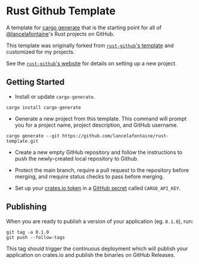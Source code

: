 # Rust Github Template

A template for [cargo generate](https://github.com/cargo-generate/cargo-generate) that is the starting point for all of [@lancelafontaine](https://github.com/lancelafontaine)'s Rust projects on GitHub.

This template was originally forked from [`rust-github`'s template](https://github.com/rust-github/template) and customized for my projects.

See the [`rust-github`'s website](https://rust-github.github.io) for details on setting up a new project.

## Getting Started

- Install or update `cargo-generate`.

```
cargo install cargo-generate
```

- Generate a new project from this template. This command will prompt you for a project name, project description, and GitHub username.

```
cargo generate --git https://github.com/lancelafontaine/rust-template.git
```

- Create a new empty GitHub repository and follow the instructions to push the newly-created local repository to Github.

- Protect the main branch, require a pull request to the repository before merging, and rrequire status checks to pass before merging.

- Set up your [crates.io token](https://doc.rust-lang.org/cargo/reference/publishing.html) in a [GitHub secret](https://docs.github.com/en/actions/security-guides/encrypted-secrets) called `CARGO_API_KEY`.


## Publishing

When you are ready to publish a version of your application (eg. `0.1.0`), run:

```
git tag -a 0.1.0
git push --follow-tags
```

This tag should trigger the continuous deployment which will publish your application on crates.io and publish the binaries on GitHub Releases.

